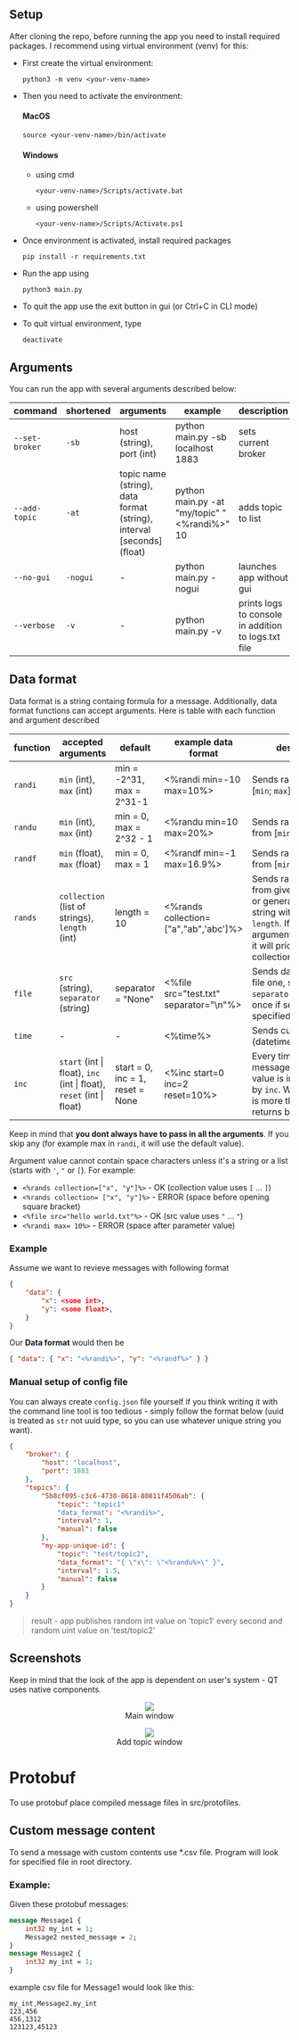 ## Setup
After cloning the repo, before running the app you need to install required packages. I recommend using virtual environment (venv) for this:

- First create the virtual environment:
  ```
  python3 -m venv <your-venv-name>
  ```

- Then you need to activate the environment:

    #### MacOS
    ```
    source <your-venv-name>/bin/activate
    ```

    #### Windows
    - using cmd
        ```
        <your-venv-name>/Scripts/activate.bat
        ```

    - using powershell
        ```
        <your-venv-name>/Scripts/Activate.ps1
        ```

- Once environment is activated, install required packages
    ```
    pip install -r requirements.txt
    ```
- Run the app using
    ```
    python3 main.py
    ```
- To quit the app use the exit button in gui (or Ctrl+C in CLI mode)
- To quit virtual environment, type
    ```
    deactivate
    ```

## Arguments
You can run the app with several arguments described below:

| command       | shortened | arguments                                                             | example                                      | description                                         |
| ------------- | --------- | --------------------------------------------------------------------- | -------------------------------------------- | --------------------------------------------------- |
| `--set-broker` | `-sb`      | host (string), port (int)                                                         | python main.py -sb localhost 1883            | sets current broker                                 |
| `--add-topic`  | `-at`      | topic name (string), data format (string), interval [seconds] (float) | python main.py -at "my/topic" "<%randi%>" 10 | adds topic to list                                  |
| `--no-gui`     | `-nogui`   | \-                                                                    | python main.py -nogui                        | launches app without gui                            |
| `--verbose`    | `-v`      | \-                                                                    | python main.py -v                            | prints logs to console in addition to logs.txt file |

## Data format
Data format is a string containg formula for a message. Additionally, data format functions can accept arguments. Here is table with each function and argument described

| function | accepted arguments                         | default                   | example data format                     | description                                                                                                                                          |
| -------- | ------------------------------------------ | ------------------------- | --------------------------------------- | ---------------------------------------------------------------------------------------------------------------------------------------------------- |
| `randi`   | `min` (int), `max` (int)                       | min = -2^31, max = 2^31-1 | <%randi min=-10 max=10%>                | Sends random int from [`min`; `max`] range                                                                                                               |
| `randu`    | `min` (int), `max` (int)                       | min = 0, max = 2^32 - 1   | <%randu min=10 max=20%>                 | Sends random uint from [`min`; `max`] range                                                                                                              |
| `randf`    | `min` (float), `max` (float)                   | min = 0, max = 1          | <%randf min=-1 max=16.9%>               | Sends random float from [`min`; `max`) range                                                                                                             |
| `rands`    | `collection` (list of strings), `length` (int) | length = 10               | <%rands collection=["a","ab",'abc']%> | Sends random string from given `collection` or generates random string with given `length`. If both arguments are passed, it will prioritize collection. |
| `file`     | `src` (string), `separator` (string)           | separator = "None"           | <%file src="test.txt" separator="\\n"%> | Sends data from given file one, split by given `separator` (or all of it at once if separator is not specified)                                                                                                                      |
| `time`    | -               | -       | <%time%>               | Sends current time (datetime.now().time()) 
| `inc`    | `start` (int \| float), `inc` (int \| float), `reset` (int \| float)               | start = 0, inc = 1, reset = None       | <%inc start=0 inc=2 reset=10%>               | Every time the message is sent, the value is incremented by `inc`. When the value is more than `reset` it returns back to `start`.

Keep in mind that <b>you dont always have to pass in all the arguments</b>. If you skip any (for example max in ```randi```, it will use the default value).

Argument value cannot contain space characters unless it's a string or a list (starts with `'`, `"` or `[`). For example: 
- ```<%rands collection=["x", "y"]%>``` - OK (collection value uses `[` ... `]`)
- ```<%rands collection= ["x", "y"]%>``` - ERROR (space before opening square bracket)
- ```<%file src="hello world.txt"%>``` - OK (src value uses `"` ... `"`)
- ```<%randi max= 10%>``` - ERROR (space after parameter value)

### Example
Assume we want to revieve messages with following format

```json
{
    "data": {
        "x": <some int>,
        "y": <some float>,
    }
}
```

Our <b>Data format</b> would then be
```json
{ "data": { "x": "<%randi%>", "y": "<%randf%>" } }
```

### Manual setup of config file
You can always create ```config.json``` file yourself if you think writing it with the command line tool is too tedious - simply follow the format below (uuid is treated as ```str``` not uuid type, so you can use whatever unique string you want).
```json
{
    "broker": { 
        "host": "localhost",
        "port": 1883
    },
    "topics": {
        "5b8cf095-c3c6-4730-8618-80811f4506ab": {
            "topic": "topic1"
            "data_format": "<%randi%>",
            "interval": 1,
            "manual": false
        },
        "my-app-unique-id": {
            "topic": "test/topic2",
            "data_format": "{ \"x\": \"<%randu%>\" }",
            "interval": 1.5,
            "manual": false
        }
    }
}
```
> result - app publishes random int value on 'topic1' every second and random uint value on 'test/topic2'

## Screenshots
Keep in mind that the look of the app is dependent on user's system - QT uses native components.
<p align="center">
  <img src="./images/app.png">
  <br>
Main window
</p>

<p align="center">
  <img src="./images/add.png">
  <br>
Add topic window
</p>

# Protobuf
To use protobuf place compiled message files in src/protofiles.

## Custom message content

To send a message with custom contents use *.csv file. Program will look for specified file in root directory.

### Example:

Given these protobuf messages:
```protobuf
message Message1 {
    int32 my_int = 1;
    Message2 nested_message = 2;
}
message Message2 {
    int32 my_int = 1;
}
```

example csv file for Message1 would look like this:

```csv
my_int,Message2.my_int
123,456
456,1312
123123,45123
```
